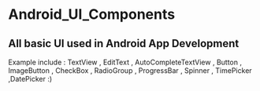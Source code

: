 # Android_UI_Components
##  All basic UI used in Android App Development

Example include : TextView , EditText , AutoCompleteTextView , Button , ImageButton , CheckBox , RadioGroup , ProgressBar , Spinner , TimePicker ,DatePicker :)
